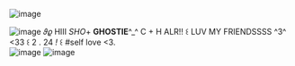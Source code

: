 ![image](https://github.com/angeldevillover/angeldevillover/assets/101401562/efec5fc0-0aa7-4642-94d6-395a06981ea6)
        

![image](https://64.media.tumblr.com/5552db81cfe4ce6cdee6bd784409d5fe/2d02caa14ab38576-26/s640x960/10584b3ec8cecf72aabc13b4a7c32efa6516ba6a.gifv)
            𝜗𝜚  HIII *SHO*+ **GHOSTIE**^_^  C + H ALR!!    ꒰  LUV MY FRIENDSSSS ^3^ <33  ꒰   2 . 24 *!*   ꒰ #self love <3.    
![image](https://camo.githubusercontent.com/c8ca6f834f609e2a7dbb2aaf261cb9b9363465883510602433c4383e33f9ccc8/68747470733a2f2f36342e6d656469612e74756d626c722e636f6d2f36393336653333326665656535313463613831316531303566616538633136652f363032373738363138363165643537332d65392f73363430783936302f373762663166353137646233326334653062656366343861373133323235383262636338366164312e706e6a)
![image](https://64.media.tumblr.com/6e32788770911611ff67f0b8843e95d9/d9a67a81a7b9ab87-ab/s1280x1920/4da19d3b828017b55aae6865fb3f4c2e4f73377c.pnj)
